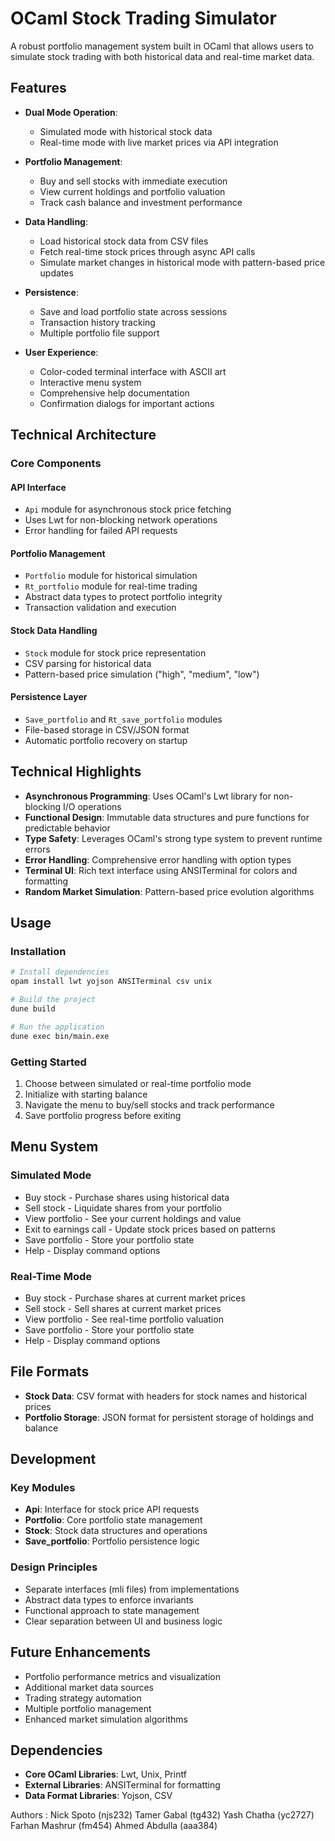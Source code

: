 # OCaml Stock Trading Simulator

A robust portfolio management system built in OCaml that allows users to simulate stock trading with both historical data and real-time market data.

## Features

- **Dual Mode Operation**:
  - Simulated mode with historical stock data
  - Real-time mode with live market prices via API integration

- **Portfolio Management**:
  - Buy and sell stocks with immediate execution
  - View current holdings and portfolio valuation
  - Track cash balance and investment performance

- **Data Handling**:
  - Load historical stock data from CSV files
  - Fetch real-time stock prices through async API calls
  - Simulate market changes in historical mode with pattern-based price updates

- **Persistence**:
  - Save and load portfolio state across sessions
  - Transaction history tracking
  - Multiple portfolio file support

- **User Experience**:
  - Color-coded terminal interface with ASCII art
  - Interactive menu system
  - Comprehensive help documentation
  - Confirmation dialogs for important actions

## Technical Architecture

### Core Components

#### API Interface
- `Api` module for asynchronous stock price fetching
- Uses Lwt for non-blocking network operations
- Error handling for failed API requests

#### Portfolio Management
- `Portfolio` module for historical simulation
- `Rt_portfolio` module for real-time trading
- Abstract data types to protect portfolio integrity
- Transaction validation and execution

#### Stock Data Handling
- `Stock` module for stock price representation
- CSV parsing for historical data
- Pattern-based price simulation ("high", "medium", "low")

#### Persistence Layer
- `Save_portfolio` and `Rt_save_portfolio` modules
- File-based storage in CSV/JSON format
- Automatic portfolio recovery on startup

## Technical Highlights

- **Asynchronous Programming**: Uses OCaml's Lwt library for non-blocking I/O operations
- **Functional Design**: Immutable data structures and pure functions for predictable behavior
- **Type Safety**: Leverages OCaml's strong type system to prevent runtime errors
- **Error Handling**: Comprehensive error handling with option types
- **Terminal UI**: Rich text interface using ANSITerminal for colors and formatting
- **Random Market Simulation**: Pattern-based price evolution algorithms

## Usage

### Installation

```bash
# Install dependencies
opam install lwt yojson ANSITerminal csv unix

# Build the project
dune build

# Run the application
dune exec bin/main.exe
```

### Getting Started

1. Choose between simulated or real-time portfolio mode
2. Initialize with starting balance
3. Navigate the menu to buy/sell stocks and track performance
4. Save portfolio progress before exiting

## Menu System

### Simulated Mode
- Buy stock - Purchase shares using historical data
- Sell stock - Liquidate shares from your portfolio
- View portfolio - See your current holdings and value
- Exit to earnings call - Update stock prices based on patterns
- Save portfolio - Store your portfolio state
- Help - Display command options

### Real-Time Mode
- Buy stock - Purchase shares at current market prices
- Sell stock - Sell shares at current market prices
- View portfolio - See real-time portfolio valuation
- Save portfolio - Store your portfolio state
- Help - Display command options

## File Formats

- **Stock Data**: CSV format with headers for stock names and historical prices
- **Portfolio Storage**: JSON format for persistent storage of holdings and balance

## Development

### Key Modules
- **Api**: Interface for stock price API requests
- **Portfolio**: Core portfolio state management
- **Stock**: Stock data structures and operations
- **Save_portfolio**: Portfolio persistence logic

### Design Principles
- Separate interfaces (mli files) from implementations
- Abstract data types to enforce invariants
- Functional approach to state management
- Clear separation between UI and business logic

## Future Enhancements

- Portfolio performance metrics and visualization
- Additional market data sources
- Trading strategy automation
- Multiple portfolio management
- Enhanced market simulation algorithms

## Dependencies

- **Core OCaml Libraries**: Lwt, Unix, Printf
- **External Libraries**: ANSITerminal for formatting
- **Data Format Libraries**: Yojson, CSV











Authors : 
Nick Spoto (njs232)
Tamer Gabal (tg432)
Yash Chatha (yc2727)
Farhan Mashrur (fm454)
Ahmed Abdulla (aaa384)
